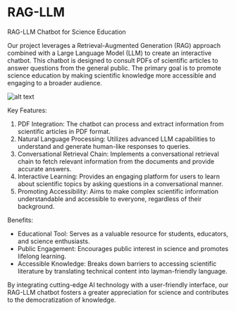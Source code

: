 # RAG-LLM

RAG-LLM Chatbot for Science Education

Our project leverages a Retrieval-Augmented Generation (RAG) approach combined with a Large Language Model (LLM) to create an interactive chatbot. This chatbot is designed to consult PDFs of scientific articles to answer questions from the general public. The primary goal is to promote science education by making scientific knowledge more accessible and engaging to a broader audience.

![alt text](https://github.com/danieldager/RAG-LMM/blob/main/img/GUI.png?raw=true)

Key Features:

1. PDF Integration: The chatbot can process and extract information from scientific articles in PDF format.
2. Natural Language Processing: Utilizes advanced LLM capabilities to understand and generate human-like responses to queries.
3. Conversational Retrieval Chain: Implements a conversational retrieval chain to fetch relevant information from the documents and provide accurate answers.
4. Interactive Learning: Provides an engaging platform for users to learn about scientific topics by asking questions in a conversational manner.
5. Promoting Accessibility: Aims to make complex scientific information understandable and accessible to everyone, regardless of their background.

Benefits:

* Educational Tool: Serves as a valuable resource for students, educators, and science enthusiasts.
* Public Engagement: Encourages public interest in science and promotes lifelong learning.
* Accessible Knowledge: Breaks down barriers to accessing scientific literature by translating technical content into layman-friendly language.

By integrating cutting-edge AI technology with a user-friendly interface, our RAG-LLM chatbot fosters a greater appreciation for science and contributes to the democratization of knowledge.
